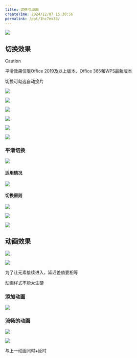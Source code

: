 ```yaml
---
title: 切换与动画
createTime: 2024/12/07 15:30:56
permalink: /ppt/1hc7ex38/
---
```

![](https://file.iglooblog.top/pmzd/%E6%88%AA%E5%B1%8F2024-12-07%2015.32.14.webp)

## 切换效果

> [!caution]
>
> 平滑效果仅限Office 2019及以上版本、Office 365和WPS最新版本
>
> 切换可勾选自动换片
> 

![](https://file.iglooblog.top/pmzd/PixPin_2025-01-26_22-27-20.webp)

![](https://file.iglooblog.top/pmzd/PixPin_2024-12-07_15-34-08.webp)

![](https://file.iglooblog.top/pmzd/PixPin_2025-01-26_22-27-50.webp)

![](https://file.iglooblog.top/pmzd/PixPin_2025-01-26_22-29-00.webp)

![](https://file.iglooblog.top/pmzd/PixPin_2025-01-26_22-29-55.webp)

![](https://file.iglooblog.top/pmzd/PixPin_2025-01-26_22-31-41.webp)

### 平滑切换

![](https://file.iglooblog.top/pmzd/PixPin_2025-01-26_22-33-28.webp)

#### 适用情况

![](https://file.iglooblog.top/pmzd/%E6%88%AA%E5%B1%8F2024-12-09%2020.12.49.webp)

#### 切换原则

![](https://file.iglooblog.top/pmzd/PixPin_2025-01-26_22-34-33.webp)

![](https://file.iglooblog.top/pmzd/PixPin_2025-01-26_22-35-28.webp)

![](https://file.iglooblog.top/pmzd/PixPin_2025-01-26_22-36-34.webp)

## 动画效果

![](https://file.iglooblog.top/pmzd/%E6%88%AA%E5%B1%8F2024-12-07%2015.36.12.webp)

![](https://file.iglooblog.top/pmzd/%E6%88%AA%E5%B1%8F2024-12-07%2015.36.48.webp)

为了让元素接续进入，延迟差值要相等

动画样式不能太生硬

### 添加动画

![](https://file.iglooblog.top/pmzd/PixPin_2025-01-26_22-37-53.webp)

### 流畅的动画

![](https://file.iglooblog.top/pmzd/PixPin_2025-01-26_22-38-49.webp)

![](https://file.iglooblog.top/pmzd/PixPin_2025-01-26_22-40-13.webp)

与上一动画同时+延时

